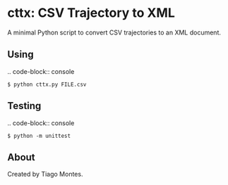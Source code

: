 cttx: CSV Trajectory to XML
===========================

A minimal Python script to convert CSV trajectories to an XML document.


Using
-----

.. code-block:: console

    $ python cttx.py FILE.csv



Testing
-------

.. code-block:: console

	$ python -m unittest


About
-----

Created by Tiago Montes.
